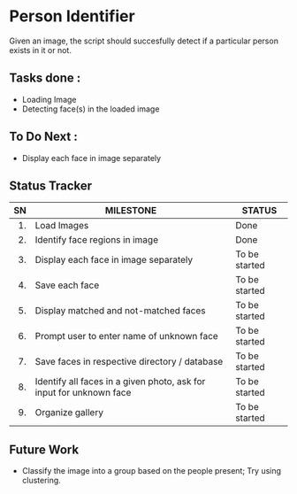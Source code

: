# Person Identifier

Given an image, the script should succesfully detect if a particular person exists in it or not.

## Tasks done : 
* Loading Image
* Detecting face(s) in the loaded image

## To Do Next : 
* Display each face in image separately

## Status Tracker
| SN  | MILESTONE | STATUS |
| ---:| --------- | ------ |
| 1. | Load Images | Done | 
| 2. | Identify face regions in image | Done | 
| 3. | Display each face in image separately | To be started| 
| 4. | Save each face | To be started| 
| 5. | Display matched and not-matched faces | To be started| 
| 6. | Prompt user to enter name of unknown face | To be started| 
| 7. | Save faces in respective directory / database | To be started| 
| 8. | Identify all faces in a given photo, ask for input for unknown face | To be started| 
| 9. | Organize gallery | To be started| 

## Future Work 

* Classify the image into a group based on the people present; Try using clustering.
